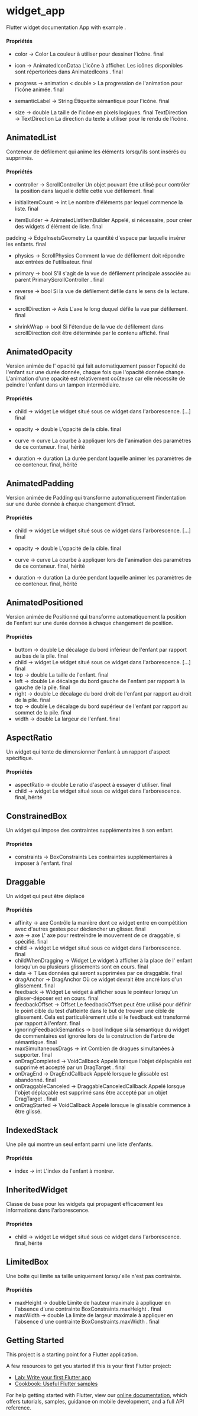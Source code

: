 # widget_app

Flutter widget documentation App with example .

#### Propriétés
- color → Color
La couleur à utiliser pour dessiner l'icône. 
final

- icon → AnimatedIconDataa
L'icône à afficher. Les icônes disponibles sont répertoriées dans AnimatedIcons .
final

- progress → animation < double >
La progression de l'animation pour l'icône animée.
final

- semanticLabel → String
Étiquette sémantique pour l'icône. 
final

- size → double
La taille de l'icône en pixels logiques. 
final
TextDirection → TextDirection
La direction du texte à utiliser pour le rendu de l'icône.

## AnimatedList
Conteneur de défilement qui anime les éléments lorsqu'ils sont insérés ou supprimés.

#### Propriétés
- controller → ScrollController
Un objet pouvant être utilisé pour contrôler la position dans laquelle défile cette vue défilement.
final

- initialItemCount → int
Le nombre d'éléments par lequel commence la liste. 
final

- itemBuilder → AnimatedListItemBuilder
Appelé, si nécessaire, pour créer des widgets d'élément de liste. 
final

padding → EdgeInsetsGeometry
La quantité d'espace par laquelle insérer les enfants.
final

- physics → ScrollPhysics
Comment la vue de défilement doit répondre aux entrées de l'utilisateur.
final

- primary → bool
S'il s'agit de la vue de défilement principale associée au parent PrimaryScrollController . 
final

- reverse → bool
Si la vue de défilement défile dans le sens de la lecture. 
final

- scrollDirection → Axis
L'axe le long duquel défile la vue par défilement. 
final

- shrinkWrap → bool
Si l'étendue de la vue de défilement dans scrollDirection doit être déterminée par le contenu affiché.
final

## AnimatedOpacity
Version animée de l' opacité qui fait automatiquement passer l'opacité de l'enfant sur une durée donnée, chaque fois que l'opacité donnée change.
L'animation d'une opacité est relativement coûteuse car elle nécessite de peindre l'enfant dans un tampon intermédiaire.

#### Propriétés
- child → widget
Le widget situé sous ce widget dans l'arborescence. [...]
final

- opacity → double
L'opacité de la cible.
final

- curve → curve
La courbe à appliquer lors de l'animation des paramètres de ce conteneur.
final, hérité

- duration → duration
La durée pendant laquelle animer les paramètres de ce conteneur.
final, hérité

## AnimatedPadding

Version animée de Padding qui transforme automatiquement l'indentation sur une durée donnée
 à chaque changement d'inset.
 
 #### Propriétés
 - child → widget
 Le widget situé sous ce widget dans l'arborescence. [...]
 final
 
 - opacity → double
 L'opacité de la cible.
 final
 
 - curve → curve
 La courbe à appliquer lors de l'animation des paramètres de ce conteneur.
 final, hérité
 
 - duration → duration
 La durée pendant laquelle animer les paramètres de ce conteneur.
 final, hérité
 
 ## AnimatedPositioned
 Version animée de Positionné qui transforme automatiquement la position de
  l'enfant sur une durée donnée à chaque changement de position.
  
 #### Propriétés
- buttom → double
  Le décalage du bord inférieur de l'enfant par rapport au bas de la pile.
  final
- child → widget
  Le widget situé sous ce widget dans l'arborescence. [...]
  final
- top → double
  La taille de l'enfant. 
  final
- left → double
  Le décalage du bord gauche de l'enfant par rapport à la gauche de la pile.
  final
- right → double
  Le décalage du bord droit de l'enfant par rapport au droit de la pile.
  final
- top → double
  Le décalage du bord supérieur de l'enfant par rapport au sommet de la pile.
  final
- width → double
  La largeur de l'enfant. 
  final
  
## AspectRatio
Un widget qui tente de dimensionner l'enfant à un rapport d'aspect spécifique.

#### Propriétés
- aspectRatio → double
Le ratio d'aspect à essayer d'utiliser.
final
- child → widget
Le widget situé sous ce widget dans l'arborescence. 
final, hérité

## ConstrainedBox
Un widget qui impose des contraintes supplémentaires à son enfant.

#### Propriétés
- constraints → BoxConstraints
Les contraintes supplémentaires à imposer à l'enfant.
final

## Draggable
Un widget qui peut être déplacé

#### Propriétés
- affinity → axe
Contrôle la manière dont ce widget entre en compétition avec d'autres gestes pour déclencher un glisser.
final
- axe → axe
L' axe pour restreindre le mouvement de ce draggable, si spécifié.
final
- child → widget
Le widget situé sous ce widget dans l'arborescence.
final
- childWhenDragging → Widget
Le widget à afficher à la place de l' enfant lorsqu'un ou plusieurs glissements sont en cours.
final
- data → T
Les données qui seront supprimées par ce draggable.
final
- dragAnchor → DragAnchor
Où ce widget devrait être ancré lors d'un glissement.
final
- feedback → Widget
Le widget à afficher sous le pointeur lorsqu'un glisser-déposer est en cours. 
final
- feedbackOffset → Offset
Le feedbackOffset peut être utilisé pour définir le point cible du test d’atteinte dans le but de
 trouver une cible de glissement. Cela est particulièrement utile si le feedback est transformé par rapport à l'enfant.
final
- ignoringFeedbackSemantics → bool
Indique si la sémantique du widget de commentaires est ignorée lors de la construction de l'arbre de sémantique. 
final
- maxSimultaneousDrags → int
Combien de dragues simultanées à supporter. 
final
- onDragCompleted → VoidCallback
Appelé lorsque l'objet déplaçable est supprimé et accepté par un DragTarget .
final
- onDragEnd → DragEndCallback
Appelé lorsque le glissable est abandonné. 
final
- onDraggableCanceled → DraggableCanceledCallback
Appelé lorsque l'objet déplaçable est supprimé sans être accepté par un objet DragTarget . 
final
- onDragStarted → VoidCallback
Appelé lorsque le glissable commence à être glissé.

## IndexedStack
Une pile qui montre un seul enfant parmi une liste d’enfants.

#### Propriétés
- index → int
L'index de l'enfant à montrer.

## InheritedWidget
Classe de base pour les widgets qui propagent efficacement les informations dans l'arborescence.

#### Propriétés
- child → widget
Le widget situé sous ce widget dans l'arborescence. 
final, hérité

## LimitedBox
Une boîte qui limite sa taille uniquement lorsqu'elle n'est pas contrainte.

#### Propriétés
- maxHeight → double
Limite de hauteur maximale à appliquer en l'absence d'une contrainte BoxConstraints.maxHeight .
final
- maxWidth → double
La limite de largeur maximale à appliquer en l'absence d'une contrainte BoxConstraints.maxWidth .
final




## Getting Started

This project is a starting point for a Flutter application.

A few resources to get you started if this is your first Flutter project:

- [Lab: Write your first Flutter app](https://flutter.dev/docs/get-started/codelab)
- [Cookbook: Useful Flutter samples](https://flutter.dev/docs/cookbook)

For help getting started with Flutter, view our
[online documentation](https://flutter.dev/docs), which offers tutorials,
samples, guidance on mobile development, and a full API reference.
